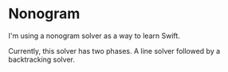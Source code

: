# Nonogram

I'm using a nonogram solver as a way to learn Swift.

Currently, this solver has two phases. A line solver followed by a backtracking solver.
